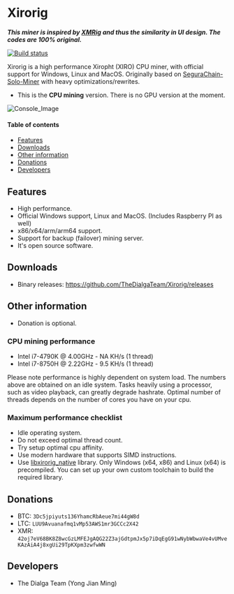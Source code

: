 # Xirorig
***This miner is inspired by [XMRig](https://github.com/xmrig/xmrig) and thus the similarity in UI design. The codes are 100% original.***

[![Build status](https://ci.appveyor.com/api/projects/status/bub2nmai1dhy9aah?svg=true)](https://ci.appveyor.com/project/jianmingyong/xirorig)

Xirorig is a high performance Xiropht (XIRO) CPU miner, with official support for Windows, Linux and MacOS. Originally based on [SeguraChain-Solo-Miner](https://github.com/SamSegura/segurachain) with heavy optimizations/rewrites.

- This is the **CPU mining** version. There is no GPU version at the moment.

![Console_Image](https://raw.githubusercontent.com/TheDialgaTeam/Xirorig/xirorig_future/Screenshot.png)

#### Table of contents
- [Features](#Features)
- [Downloads](#Downloads)
- [Other information](#Other-information)
- [Donations](#Donations)
- [Developers](#Developers)

## Features
- High performance.
- Official Windows support, Linux and MacOS. (Includes Raspberry PI as well)
- x86/x64/arm/arm64 support.
- Support for backup (failover) mining server.
- It's open source software.

## Downloads
- Binary releases: https://github.com/TheDialgaTeam/Xirorig/releases

## Other information
- Donation is optional.

### CPU mining performance
- Intel i7-4790K @ 4.00GHz - NA KH/s (1 thread)
- Intel i7-8750H @ 2.22GHz - 9.5 KH/s (1 thread)

Please note performance is highly dependent on system load. The numbers above are obtained on an idle system. Tasks heavily using a processor, such as video playback, can greatly degrade hashrate. Optimal number of threads depends on the number of cores you have on your cpu.

### Maximum performance checklist
- Idle operating system.
- Do not exceed optimal thread count.
- Try setup optimal cpu affinity.
- Use modern hardware that supports SIMD instructions.
- Use [libxirorig_native](https://github.com/TheDialgaTeam/Xirorig/tree/xirorig_future/Xirorig.Native/xirorig_native) library. Only Windows (x64, x86) and Linux (x64) is precompiled. You can set up your own custom toolchain to build the required library.

## Donations
- BTC: `3Dc5jpiyuts136YhamcRbAeue7mi44gW8d`
- LTC: `LUU9Avuanafmq1vMp53AWS1mr3GCCc2X42`
- XMR: `42oj7eV68BK8Z8wcGzLMFEJgAQG22Z3ajGdtpmJx5p7iDqEgG91wNybWbwaVe4vUMveKAzAiA4j8xgUi29TpKXpm3zwfwWN`

## Developers
- The Dialga Team (Yong Jian Ming)
